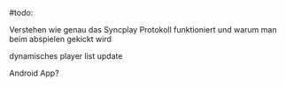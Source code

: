 #todo:

Verstehen wie genau das Syncplay Protokoll funktioniert und warum man beim abspielen gekickt wird

dynamisches player list update

Android App?
